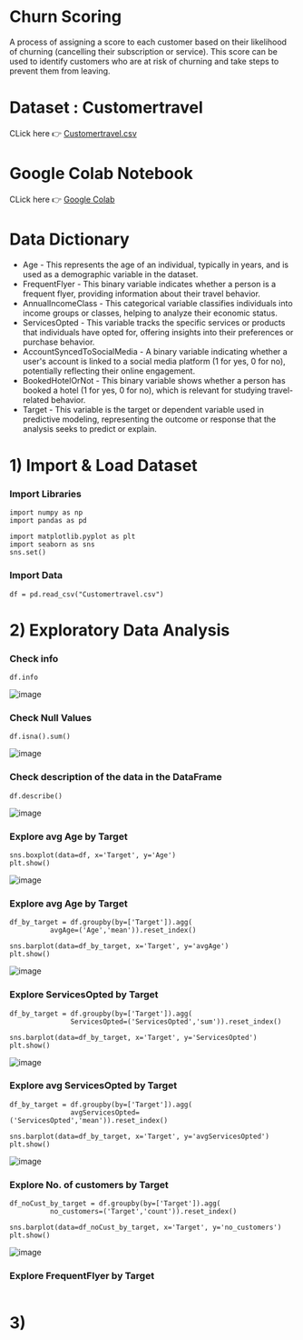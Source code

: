 # Churn Scoring
A process of assigning a score to each customer based on their likelihood of churning (cancelling their subscription or service). This score can be used to identify customers who are at risk of churning and take steps to prevent them from leaving.
# Dataset : Customertravel
CLick here 👉 [Customertravel.csv](https://github.com/ginga924/MADT8101_Customer-Analytics999/files/12580554/Customertravel.1.csv)
# Google Colab Notebook
CLick here 👉 [Google Colab](https://colab.research.google.com/drive/1SI4ZPn9EWAEs1ZAkmw7tYwln7ANIosH3?usp=sharing)

# Data Dictionary
- Age - This represents the age of an individual, typically in years, and is used as a demographic variable in the dataset.
- FrequentFlyer - This binary variable indicates whether a person is a frequent flyer, providing information about their travel behavior.
- AnnualIncomeClass - This categorical variable classifies individuals into income groups or classes, helping to analyze their economic status.
- ServicesOpted - This variable tracks the specific services or products that individuals have opted for, offering insights into their preferences or purchase behavior.
- AccountSyncedToSocialMedia - A binary variable indicating whether a user's account is linked to a social media platform (1 for yes, 0 for no), potentially reflecting their online engagement.
- BookedHotelOrNot - This binary variable shows whether a person has booked a hotel (1 for yes, 0 for no), which is relevant for studying travel-related behavior.
- Target - This variable is the target or dependent variable used in predictive modeling, representing the outcome or response that the analysis seeks to predict or explain.

# 1) Import & Load Dataset
### Import Libraries
```
import numpy as np
import pandas as pd

import matplotlib.pyplot as plt
import seaborn as sns
sns.set()
```
### Import Data
```
df = pd.read_csv("Customertravel.csv")
```
# 2) Exploratory Data Analysis
### Check info
```
df.info
```
![image](https://github.com/ginga924/MADT8101_Customer-Analytics999/assets/136943349/6f165198-f27d-4a12-95ac-3437b6c67804)
### Check Null Values
```
df.isna().sum()
```
![image](https://github.com/ginga924/MADT8101_Customer-Analytics999/assets/136943349/ee209e9e-5bcf-4c84-a55b-75c9135649e6)
### Check description of the data in the DataFrame
```
df.describe()
```
![image](https://github.com/ginga924/MADT8101_Customer-Analytics999/assets/136943349/96f1e014-161b-40a8-9a9f-816f3950ad95)
### Explore avg Age by Target
```
sns.boxplot(data=df, x='Target', y='Age')
plt.show()
```
![image](https://github.com/ginga924/MADT8101_Customer-Analytics999/assets/136943349/681d3d18-cb19-4c08-a01a-daf29fc8b8a6)
### Explore avg Age by Target
```
df_by_target = df.groupby(by=['Target']).agg(
          avgAge=('Age','mean')).reset_index()

sns.barplot(data=df_by_target, x='Target', y='avgAge')
plt.show()
```
![image](https://github.com/ginga924/MADT8101_Customer-Analytics999/assets/136943349/578b34b3-b127-46c9-aa54-12177c7ca4fe)
### Explore ServicesOpted by Target
```
df_by_target = df.groupby(by=['Target']).agg(
               ServicesOpted=('ServicesOpted','sum')).reset_index()

sns.barplot(data=df_by_target, x='Target', y='ServicesOpted')
plt.show()
```
![image](https://github.com/ginga924/MADT8101_Customer-Analytics999/assets/136943349/3c586863-e285-423f-ba4b-c99416e33b45)
### Explore avg ServicesOpted by Target
```
df_by_target = df.groupby(by=['Target']).agg(
               avgServicesOpted=('ServicesOpted','mean')).reset_index()

sns.barplot(data=df_by_target, x='Target', y='avgServicesOpted')
plt.show()
```
![image](https://github.com/ginga924/MADT8101_Customer-Analytics999/assets/136943349/7ae9454d-2316-47cb-b2fc-44085200516d)
### Explore No. of customers by Target
```
df_noCust_by_target = df.groupby(by=['Target']).agg(
          no_customers=('Target','count')).reset_index()

sns.barplot(data=df_noCust_by_target, x='Target', y='no_customers')
plt.show()
```
![image](https://github.com/ginga924/MADT8101_Customer-Analytics999/assets/136943349/f473f9ab-438e-4f96-928b-b46b4f422eef)
### Explore FrequentFlyer by Target
```

```
# 3)
